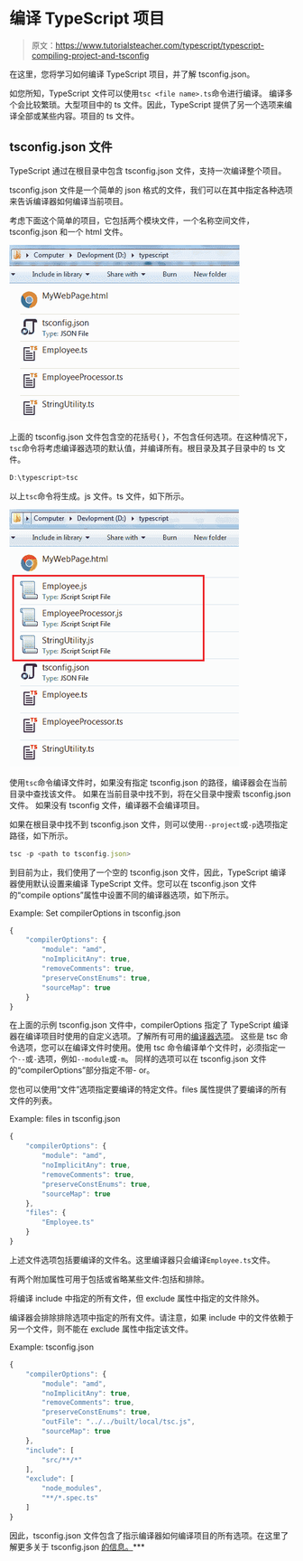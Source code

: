 # 编译 TypeScript 项目

> 原文：<https://www.tutorialsteacher.com/typescript/typescript-compiling-project-and-tsconfig>

在这里，您将学习如何编译 TypeScript 项目，并了解 tsconfig.json。

如您所知，TypeScript 文件可以使用`tsc <file name>.ts`命令进行编译。 编译多个会比较繁琐。大型项目中的 ts 文件。因此，TypeScript 提供了另一个选项来编译全部或某些内容。项目的 ts 文件。

## tsconfig.json 文件

TypeScript 通过在根目录中包含 tsconfig.json 文件，支持一次编译整个项目。

tsconfig.json 文件是一个简单的 json 格式的文件，我们可以在其中指定各种选项来告诉编译器如何编译当前项目。

考虑下面这个简单的项目，它包括两个模块文件，一个名称空间文件，tsconfig.json 和一个 html 文件。

![](img/a2409cfdacedc9b810f8b7851c61f1d4.png)

上面的 tsconfig.json 文件包含空的花括号{ }，不包含任何选项。在这种情况下，`tsc`命令将考虑编译器选项的默认值，并编译所有。根目录及其子目录中的 ts 文件。

```ts
D:\typescript>tsc
```

以上`tsc`命令将生成。js 文件。ts 文件，如下所示。

![](img/1a6278533446e9a395e450084ebe9160.png) 

使用`tsc`命令编译文件时，如果没有指定 tsconfig.json 的路径，编译器会在当前目录中查找该文件。 如果在当前目录中找不到，将在父目录中搜索 tsconfig.json 文件。 如果没有 tsconfig 文件，编译器不会编译项目。

如果在根目录中找不到 tsconfig.json 文件，则可以使用`--project`或`-p`选项指定路径，如下所示。

```ts
tsc -p <path to tsconfig.json>
```

到目前为止，我们使用了一个空的 tsconfig.json 文件，因此，TypeScript 编译器使用默认设置来编译 TypeScript 文件。您可以在 tsconfig.json 文件的“compile options”属性中设置不同的编译器选项，如下所示。

Example: Set compilerOptions in tsconfig.json 

```ts
{
    "compilerOptions": {
        "module": "amd",
        "noImplicitAny": true,
        "removeComments": true,
        "preserveConstEnums": true,
        "sourceMap": true
    }
} 

```

在上面的示例 tsconfig.json 文件中，compilerOptions 指定了 TypeScript 编译器在编译项目时使用的自定义选项。了解所有可用的[编译器选项](https://www.typescriptlang.org/docs/handbook/compiler-options.html)。 这些是 tsc 命令选项，您可以在编译文件时使用。使用 tsc 命令编译单个文件时，必须指定一个`--`或`-`选项，例如`--module`或`-m`。 同样的选项可以在 tsconfig.json 文件的“compilerOptions”部分指定不带- or。

您也可以使用“文件”选项指定要编译的特定文件。files 属性提供了要编译的所有文件的列表。

Example: files in tsconfig.json 

```ts
{
    "compilerOptions": {
        "module": "amd",
        "noImplicitAny": true,
        "removeComments": true,
        "preserveConstEnums": true,
        "sourceMap": true
    },
    "files": {
        "Employee.ts"
    }
} 

```

上述文件选项包括要编译的文件名。这里编译器只会编译`Employee.ts`文件。

有两个附加属性可用于包括或省略某些文件:包括和排除。

将编译 include 中指定的所有文件，但 exclude 属性中指定的文件除外。

编译器会排除排除选项中指定的所有文件。请注意，如果 include 中的文件依赖于另一个文件，则不能在 exclude 属性中指定该文件。

Example: tsconfig.json 

```ts
{
    "compilerOptions": {
        "module": "amd",
        "noImplicitAny": true,
        "removeComments": true,
        "preserveConstEnums": true,
        "outFile": "../../built/local/tsc.js",
        "sourceMap": true
    },
    "include": [
        "src/**/*"
    ],
    "exclude": [
        "node_modules",
        "**/*.spec.ts"
    ]
} 

```

因此，tsconfig.json 文件包含了指示编译器如何编译项目的所有选项。在这里了解更多关于 tsconfig.json [的信息。](https://www.typescriptlang.org/docs/handbook/tsconfig-json.html)***